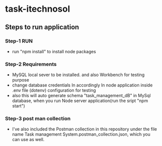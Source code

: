 # task-itechnosol

## Steps to run application

### Step-1 RUN

- run "npm install" to install node packages

### Step-2 Requirements

- MySQL local sever to be installed. and also Workbench for testing purpose
- change database credentials In accordingly In node application inside .env file (dotenv) configuration for testing
- also this will auto generate schema "task_management_dB" in MySql database, when you run Node server application(run the sript "npm start")

### Step-3 post man collection

- I've also included the Postman collection in this repository under the file name Task management System.postman_collection.json, which you can use as well.
